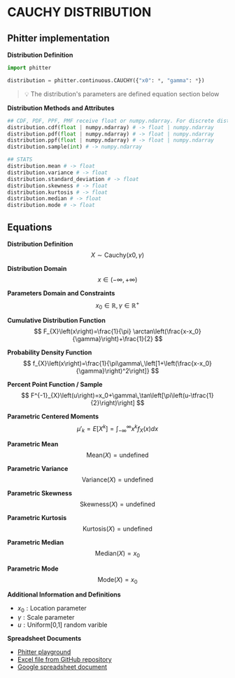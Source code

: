 # CAUCHY DISTRIBUTION

## Phitter implementation

**Distribution Definition**

```python
import phitter

distribution = phitter.continuous.CAUCHY({"x0": *, "gamma": *})
```

> 💡 The distribution's parameters are defined equation section below

**Distribution Methods and Attributes**

```python
## CDF, PDF, PPF, PMF receive float or numpy.ndarray. For discrete distributions PMF instead of PDF. Parameters notation are in description of ditribution
distribution.cdf(float | numpy.ndarray) # -> float | numpy.ndarray
distribution.pdf(float | numpy.ndarray) # -> float | numpy.ndarray
distribution.ppf(float | numpy.ndarray) # -> float | numpy.ndarray
distribution.sample(int) # -> numpy.ndarray

## STATS
distribution.mean # -> float
distribution.variance # -> float
distribution.standard_deviation # -> float
distribution.skewness # -> float
distribution.kurtosis # -> float
distribution.median # -> float
distribution.mode # -> float
```

## Equations

**Distribution Definition**
$$ X\sim\mathrm{Cauchy}\left(x0,\gamma\right) $$

**Distribution Domain**
$$ x\in (-\infty,+\infty) $$

**Parameters Domain and Constraints**
$$ x_0\in\mathbb{R}, \gamma\in\mathbb{R}^{+} $$

**Cumulative Distribution Function**
$$ F_{X}\left(x\right)=\frac{1}{\pi} \arctan\left(\frac{x-x_0}{\gamma}\right)+\frac{1}{2} $$

**Probability Density Function**
$$ f_{X}\left(x\right)=\frac{1}{\pi\gamma\,\left[1+\left(\frac{x-x_0}{\gamma}\right)^2\right]} $$

**Percent Point Function / Sample**
$$ F^{-1}_{X}\left(u\right)=x_0+\gamma\,\tan\left[\pi\left(u-\tfrac{1}{2}\right)\right] $$

**Parametric Centered Moments**
$$ \mu'_{k}=E[X^k]=\int_{-\infty }^{\infty }x^{k}f_{X}\left(x\right)dx $$

**Parametric Mean**
$$ \mathrm{Mean}(X)=\text{undefined} $$

**Parametric Variance**
$$ \mathrm{Variance}(X)=\text{undefined} $$

**Parametric Skewness**
$$ \mathrm{Skewness}(X)=\text{undefined} $$

**Parametric Kurtosis**
$$ \mathrm{Kurtosis}(X)=\text{undefined} $$

**Parametric Median**
$$ \mathrm{Median}(X)=x_0 $$

**Parametric Mode**
$$ \mathrm{Mode}(X)=x_0 $$

**Additional Information and Definitions**
- $x_0:\text{Location parameter}$
- $\gamma:\text{Scale parameter}$
- $u:\text{Uniform[0,1] random varible}$

**Spreadsheet Documents**

-   [Phitter playground](https://phitter.io/distributions/continuous/cauchy)
-   [Excel file from GitHub repository](https://github.com/phitterio/phitter-files/blob/main/continuous/cauchy.xlsx)
-   [Google spreadsheet document](https://docs.google.com/spreadsheets/d/1xoJJvuSvfg-umC7Ogio9fde1l4TiWuAlR2IxucYK0y8)
    